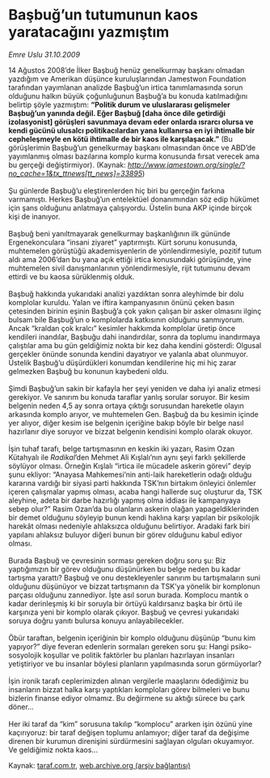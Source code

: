 # Başbuğ’un tutumunun kaos yaratacağını yazmıştım

*Emre Uslu 31.10.2009*

<div class="yazi">14 Ağustos 2008’de İlker Başbuğ henüz genelkurmay başkanı olmadan yazdığım ve Amerikan düşünce kuruluşlarından Jamestwon Foundation tarafından yayımlanan analizde Başbuğ’un irtica tanımlamasında sorun olduğunu halkın büyük çoğunluğunun Başbuğ’a bu konuda katılmadığını belirtip şöyle yazmıştım: <b>“Politik durum ve uluslararası gelişmeler Başbuğ’un yanında değil. Eğer Başbuğ [daha önce dile getirdiği izolasyonist] görüşleri savunmaya devam eder onlarda ısrarcı olursa ve kendi gücünü ulusalcı politikacılardan yana kullanırsa en iyi ihtimalle bir cepheleşmeyle en kötü ihtimalle de bir kaos ile karşılaşacak.”</b> (Bu görüşlerimin Başbuğ’un genelkurmay başkanı olmasından önce ve ABD’de yayımlanmış olması bazılarına komplo kurma konusunda fırsat verecek ama bu gerçeği değiştirmiyor). (Kaynak: <i><a href="http://www.jamestown.org/single/?no_cache=1&amp;tx_ttnews[tt_news]=33895">http://www.jamestown.org/single/?no_cache=1&amp;tx_ttnews[tt_news]=33895</a></i>) <br/><br/>Şu günlerde Başbuğ’u eleştirenlerden hiç biri bu gerçeğin farkına varmamıştı. Herkes Başbuğ’un entelektüel donanımından söz edip hükümet için şans olduğunu anlatmaya çalışıyordu. Üstelin buna AKP içinde birçok kişi de inanıyor. <br/><br/>Başbuğ beni yanıltmayarak genelkurmay başkanlığının ilk gününde Ergenekonculara “insani ziyaret” yaptırmıştı. Kürt sorunu konusunda, muhtemelen görüştüğü akademisyenlerin de yönlendirmesiyle, pozitif tutum aldı ama 2006’dan bu yana açık ettiği irtica konusundaki görüşünde, yine muhtemelen sivil danışmanlarının yönlendirmesiyle, rijit tutumunu devam ettirdi ve bu kaosa sürüklenmiş olduk. <br/><br/>Başbuğ hakkında yukarıdaki analizi yazdıktan sonra aleyhimde bir dolu komplolar kuruldu. Yalan ve iftira kampanyasının önünü çeken basın çetesinden birinin eşinin Başbuğ’a çok yakın çalışan bir asker olmasını ilginç bulsam bile Başbuğ’un o komplolarda katkısının olduğunu sanmıyorum. Ancak “kraldan çok kralcı” kesimler hakkımda komplolar üretip önce kendileri inandılar, Başbuğu dahi inandırdılar, sonra da toplumu inandırmaya çalıştılar ama bu gün geldiğimiz nokta bir kez daha kendini gösterdi: Olgusal gerçekler önünde sonunda kendini dayatıyor ve yalanla abat olunmuyor. Üstelik Başbuğ’u düşürdükleri konumdan kendilerine hiç mi hiç zarar gelmezken Başbuğ bu konunun kaybedeni oldu. <br/><br/>Şimdi Başbuğ’un sakin bir kafayla her şeyi yeniden ve daha iyi analiz etmesi gerekiyor. Ve sanırım bu konuda taraflar yanlış sorular soruyor. Bir kesim belgenin neden 4,5 ay sonra ortaya çıktığı sorusundan hareketle olayın arkasında komplo arıyor, ve muhtemelen Gen. Başbuğ da bu kesimin içinde yer alıyor, diğer kesim ise belgenin içeriğine bakıp böyle bir belge nasıl hazırlanır diye soruyor ve bizzat belgenin kendisini komplo olarak okuyor. <br/><br/>İşin tuhaf tarafı, belge tartışmasının en keskin iki yazarı, Rasim Ozan Kütahyalı ile <i>Radikal</i>’den Mehmet Ali Kışlalı’nın aynı şeyi farklı şekillerde söylüyor olması. Örneğin Kışlalı “irtica ile mücadele askerin görevi” deyip şunu ekliyor: “Anayasa Mahkemesi’nin anti-laik hareketlerin odağı olduğu kararına vardığı bir siyasi parti hakkında TSK’nın birtakım önleyici önlemler içeren çalışmalar yapmış olması, acaba hangi hallerde suç oluşturur da, TSK aleyhine, adeta bir darbe hazırlığı yapmış olma iddiası ile kampanyaya sebep olur?” Rasim Ozan’da bu olanların askerin olağan yapageldiklerinden bir demet olduğunu söyleyip bunun kendi haklına karşı yapılan bir psikolojik harekât olması nedeniyle ahlaksızca olduğunu belirtiyor. Aradaki fark biri yapılanı ahlaksız buluyor diğeri bunun bir görev olduğunu kabul ediyor olması. <br/><br/>Burada Başbuğ ve çevresinin sorması gereken doğru soru şu: Biz yaptığımızın bir görev olduğunu düşünürken bu belge neden bu kadar tartışma yarattı? Başbuğ ve onu destekleyenler sanırım bu tartışmaların suni olduğunu düşünüyor ve bizzat tartışmanın da TSK’ya yönelik bir komplonun parçası olduğunu zannediyor. İşte asıl sorun burada. Komplocu mantık o kadar derinleşmiş ki bir soruyla bir örtüyü kaldırsanız başka bir örtü ile karşınıza yeni bir komplo olarak çıkıyor. Başbuğ ve çevresi yukarıdaki soruya doğru yanıtı bulursa konuyu anlayabilecekler. <br/><br/>Öbür taraftan, belgenin içeriğinin bir komplo olduğunu düşünüp “bunu kim yapıyor?” diye feveran edenlerin sormaları gereken soru şu: Hangi psiko-sosyolojik koşullar ve politik faktörler bu planları hazırlayan insanları yetiştiriyor ve bu insanlar böylesi planların yapılmasında sorun görmüyorlar? <br/><br/>İşin ironik tarafı ceplerimizden alınan vergilerle maaşlarını ödediğimiz bu insanların bizzat halka karşı yaptıkları komploları görev bilmeleri ve bunu bizlerin finanse ediyor olmamız. Bu değirmene su aktığı sürece bu çark döner... <br/><br/>Her iki taraf da “kim” sorusuna takılıp “komplocu” ararken işin özünü yine kaçırıyoruz: bir taraf değişen toplumu anlamıyor; diğer taraf da değişime direnen bir kurumun direnişini sürdürmesini sağlayan olguları okuyamıyor. Ve geldiğimiz nokta kaos...
              </div>

Kaynak: [taraf.com.tr](http://taraf.com.tr:80/makale/8227.htm), [web.archive.org (arşiv bağlantısı)](http://web.archive.org/web/20100314051948/http://taraf.com.tr:80/makale/8227.htm)
